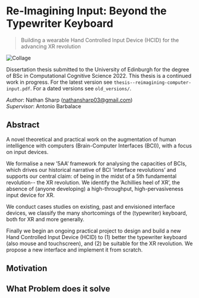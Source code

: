 # Re-Imagining Input: Beyond the Typewriter Keyboard

> Building a wearable Hand Controlled Input Device (HCID) for the advancing XR revolution

![Collage](images/project_collage1.png?raw=true "Title")

Dissertation thesis submitted to the University of Edinburgh for the degree of BSc in Computational Cognitive Science 2022.
This thesis is a continued work in progress. 
For the latest version see `thesis--reimagining-computer-input.pdf`.
For a dated versions see `old_versions/`.

_Author_: Nathan Sharp (nathansharp03@gmail.com)  
_Supervisor_: Antonio Barbalace

<!--
## Giving Feedback
If you would like to give me some feedback (please do!), please either _markup with hypothesis?_ or _use this link for adobe acrobat (online)_
-->

## Abstract
A novel theoretical and practical work on the augmentation of human intelligence with computers (Brain-Computer Interfaces (BCI)), with a focus on input devices.

We formalise a new ’5AA’ framework for analysing the capacities of BCIs, which drives our historical narrative of BCI ’interface revolutions’ and supports our central claim: of being in the midst of a 5th fundamental revolution-- the XR revolution.
We identify the ’Achillies heel of XR’, the absence of (anyone developing) a high-throughput, high-pervasiveness input device for XR.

We conduct cases studies on existing, past and envisioned interface devices, we classify the many shortcomings of the (typewriter) keyboard, both for XR and more generally.

Finally we begin an ongoing practical project to design and build a new Hand Controlled Input Device (HCID) to (1) better the typewriter keyboard (also mouse and touchscreen), and (2) be suitable for the XR revolution.
We propose a new interface and implement it from scratch. 

## Motivation

## What Problem does it solve

<!-- please cite using.. --> 

<!-- comment  --> 
[//]: # (comment.)
